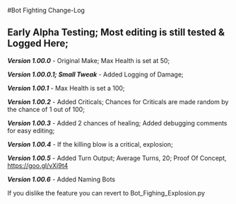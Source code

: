 #Bot Fighting Change-Log

## Early Alpha Testing; Most editing is still tested & Logged Here;

***Version 1.00.0*** -
 Original Make;
 Max Health is set at 50;

***Version 1.00.0.1; Small Tweak*** -
 Added Logging of Damage;

***Version 1.00.1*** -
 Max Health is set a 100;

***Version 1.00.2*** -
 Added Criticals;
 Chances for Criticals are made random by the chance of 1 out of 100;

***Version 1.00.3*** -
 Added 2 chances of healing;
 Added debugging comments for easy editing;

***Version 1.00.4*** -
 If the killing blow is a critical, explosion;

***Version 1.00.5*** -
 Added Turn Output; Average Turns, 20; Proof Of Concept, https://goo.gl/vXj9t4

***Version 1.00.6*** -
 Added Naming Bots
  
 If you dislike the feature you can revert to Bot\_Fighing\_Explosion.py
